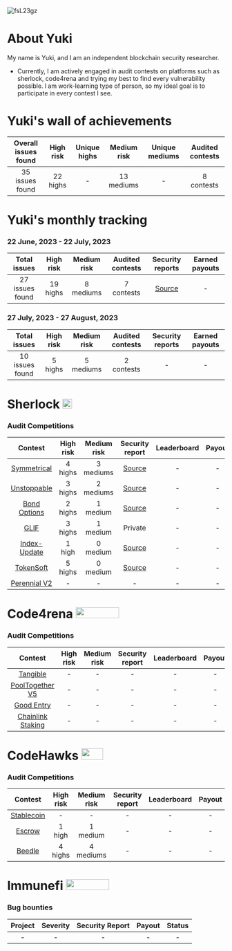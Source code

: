 ![fsL23gz](https://github.com/SilentYuki/Portfolio/assets/135425690/96bea6d5-7c18-41f0-8d8a-cbcaaad3b266)

# About Yuki

My name is Yuki, and I am an independent blockchain security researcher.

- Currently, I am actively engaged in audit contests on platforms such as sherlock, code4rena and trying my best to find every vulnerability possible. l am work-learning type of person, so my ideal goal is to participate in every contest l see. 

# Yuki's wall of achievements

| Overall issues found | High risk | Unique highs | Medium risk | Unique mediums | Audited contests |
|:--:|:--:|:--:|:--:|:--:|:--:|
| 35 issues found | 22 highs | - | 13 mediums | - | 8 contests |

# Yuki's monthly tracking 
### 22 June, 2023 - 22 July, 2023 
| Total issues | High risk | Medium risk | Audited contests | Security reports | Earned payouts |
|:--:|:--:|:--:|:--:|:--:|:--:|
| 27 issues found | 19 highs | 8 mediums | 7 contests | [Source](https://github.com/SilentYuki/Monthly-reports/tree/main/22%20June,%202023%20-%2022%20July,%202023) | - |

### 27 July, 2023 - 27 August, 2023 
| Total issues | High risk | Medium risk | Audited contests | Security reports | Earned payouts |
|:--:|:--:|:--:|:--:|:--:|:--:|
| 10 issues found | 5 highs | 5 mediums | 2 contests | - | - | - |

# Sherlock  <img src="https://audits.sherlock.xyz/_next/static/media/sherlock_logo.dc2b3290.svg" width=22 height=22>

### Audit Competitions
| Contest | High risk | Medium risk | Security report | Leaderboard | Payout | Language |
|:--:|:--:|:--:|:--:|:--:|:--:|:--:|
| [Symmetrical](https://audits.sherlock.xyz/contests/85)| 4 highs | 3 mediums | [Source](https://github.com/SilentYuki/Portfolio/blob/main/Security%20Reports/sherlock/symmetrical.md) | - | - | Solidity |
| [Unstoppable](https://audits.sherlock.xyz/contests/95) | 3 highs | 2 mediums | [Source](https://github.com/SilentYuki/Portfolio/blob/main/Security%20Reports/sherlock/unstoppable.md) | - | - | Vyper |
| [Bond Options](https://audits.sherlock.xyz/contests/99) | 2 highs | 1 medium | [Source](https://github.com/SilentYuki/Portfolio/blob/main/Security%20Reports/sherlock/BondOptions.md) | - | - | Solidity |
| [GLIF](https://audits.sherlock.xyz/contests/90) | 3 highs | 1 medium | Private | - | - | Solidity |
| [Index-Update](https://audits.sherlock.xyz/contests/91) | 1 high | 0 medium | [Source](https://github.com/SilentYuki/Portfolio/blob/main/Security%20Reports/sherlock/Index-update.md) | - | - | Solidity |
| [TokenSoft](https://audits.sherlock.xyz/contests/100) | 5 highs | 0 medium | [Source](https://github.com/SilentYuki/Portfolio/blob/main/Security%20Reports/sherlock/TokenSoft.md) | - | - | Solidity |
| [Perennial V2](https://audits.sherlock.xyz/contests/106) | - | - | - | - | - | Solidity |

# Code4rena <img src="https://code4rena.com/logos/c4-logo.svg" width=100 height=25>

### Audit Competitions
| Contest | High risk | Medium risk | Security report | Leaderboard | Payout | Language |
|:--:|:--:|:--:|:--:|:--:|:--:|:--:|
| [Tangible](https://code4rena.com/contests/2023-08-tangible#top) | - | - | - | - | - | Solidity |
| [PoolTogether V5](https://code4rena.com/contests/2023-08-pooltogether-v5-part-deux#top) | - | - | - | - | - | Solidity |
| [Good Entry](https://code4rena.com/contests/2023-08-good-entry#top) | - | - | - | - | - | Solidity |
| [Chainlink Staking](https://code4rena.com/contests/2023-08-chainlink-staking-v02#top) | - | - | - | - | - | Solidity |

# CodeHawks <img src="https://res.cloudinary.com/droqoz7lg/image/upload/v1689080263/snhkgvtsidryjdtx0pce.png" width=50 height=27>

### Audit Competitions
| Contest | High risk | Medium risk | Security report | Leaderboard | Payout | Language |
|:--:|:--:|:--:|:--:|:--:|:--:|:--:|
| [Stablecoin](https://www.codehawks.com/contests/cljx3b9390009liqwuedkn0m0) | - | - | - | - | - | Solidity |
| [Escrow](https://www.codehawks.com/contests/cljyfxlc40003jq082s0wemya) | 1 high | 1 medium | - | - | - | Solidity |
| [Beedle](https://www.codehawks.com/contests/clkbo1fa20009jr08nyyf9wbx) | 4 highs | 4 mediums | - | - | - | Solidity |

# Immunefi <img src="https://immunefi.com/images/logo-white.svg" width=100 height=25>

### Bug bounties
| Project | Severity | Security Report | Payout | Status |
|:--:|:--:|:--:|:--:|:--:|
| - | - | - | - | - |
